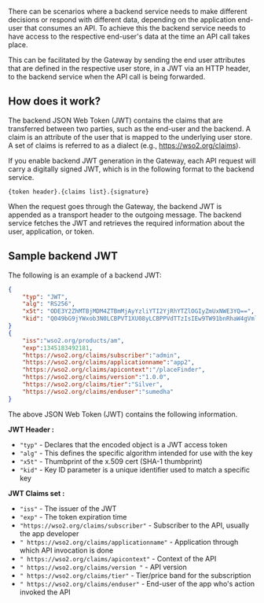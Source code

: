 
There can be scenarios where a backend service needs to make different decisions or respond with different data, depending on the application end-user that consumes an API. To achieve this the backend service needs to have access to the respective end-user's data at the time an API call takes place.

This can be facilitated by the Gateway by sending the end user attributes that are defined in the respective user store, in a JWT via an HTTP header, to the backend service when the API call is being forwarded.

## How does it work?

The backend JSON Web Token (JWT) contains the claims that are transferred between two parties, such as the end-user and the backend. A claim is an attribute of the user that is mapped to the underlying user store. A set of claims is referred to as a dialect (e.g., https://wso2.org/claims).

If you enable backend JWT generation in the Gateway, each API request will carry a digitally signed JWT, which is in the following format to the backend service.
 
`{token header}.{claims list}.{signature}`

When the request goes through the Gateway, the backend JWT is appended as a transport header to the outgoing message. The backend service fetches the JWT and retrieves the required information about the user, application, or token.

## Sample backend JWT

The following is an example of a backend JWT:

``` json
{
    "typ": "JWT",
    "alg": "RS256",
    "x5t": "ODE3Y2ZhMTBjMDM4ZTBmMjAyYzliYTI2YjRhYTZlOGIyZmUxNWE3YQ==",
    "kid": "Q049bG9jYWxob3N0LCBPVT1XU08yLCBPPVdTTzIsIEw9TW91bnRhaW4gVmlldywgU1Q9Q0EsIEM9VVMjMTY3NzA4OTI4Mw"
}
{
    "iss":"wso2.org/products/am",
    "exp":1345183492181,
    "https://wso2.org/claims/subscriber":"admin",
    "https://wso2.org/claims/applicationname":"app2",
    "https://wso2.org/claims/apicontext":"/placeFinder",
    "https://wso2.org/claims/version":"1.0.0",
    "https://wso2.org/claims/tier":"Silver",
    "https://wso2.org/claims/enduser":"sumedha"
}
```

The above JSON Web Token (JWT) contains the following information.

**JWT Header :** 

- `"typ"` - Declares that the encoded object is a JWT access token
- `"alg"` - This defines the specific algorithm intended for use with the key
- `"x5t"` - Thumbprint of the x.509 cert (SHA-1 thumbprint)
- `"kid"` - Key ID parameter is a unique identifier used to match a specific key

**JWT Claims set :**

-   `"iss"` - The issuer of the JWT
-   `"exp"` - The token expiration time
-   `"https://wso2.org/claims/subscriber"` - Subscriber to the API, usually the app developer
-   `" https://wso2.org/claims/applicationname"` - Application through which API invocation is done
-   `" https://wso2.org/claims/apicontext"` - Context of the API
-   `" https://wso2.org/claims/version "` - API version
-   `" https://wso2.org/claims/tier"` - Tier/price band for the subscription
-   `" https://wso2.org/claims/enduser"` - End-user of the app who's action invoked the API